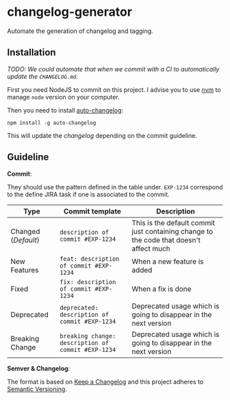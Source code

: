 # changelog-generator
Automate the generation of changelog and tagging.

Installation
------

*TODO: We could automate that when we commit with a CI to automatically update the `CHANGELOG.md`.*

First you need NodeJS to commit on this project. I advise you to use [nvm](https://github.com/creationix/nvm) to manage `node` version on your computer.

Then you need to install [auto-changelog](https://github.com/CookPete/auto-changelog):

`npm install -g auto-changelog`

This will update the *changelog* depending on the commit guideline.

Guideline
------

**Commit**:

They should use the pattern defined in the table under.
`EXP-1234` correspond to the define JIRA task if one is associated to the commit.

| Type  | Commit template | Description |
| ------------- | ------------- | ------------- |
| Changed (*Default*) | `description of commit #EXP-1234` | This is the default commit just containing change to the code that doesn't affect much |
| New Features | `feat: description of commit #EXP-1234` | When a new feature is added |
| Fixed | `fix: description of commit #EXP-1234` | When a fix is done |
| Deprecated | `deprecated: description of commit #EXP-1234` | Deprecated usage which is going to disappear in the next version |
| Breaking Change | `breaking change: description of commit #EXP-1234` | Deprecated usage which is going to disappear in the next version |

**Semver & Changelog**:

The format is based on [Keep a Changelog](http://keepachangelog.com/en/1.0.0/)
and this project adheres to [Semantic Versioning](http://semver.org/spec/v2.0.0.html).